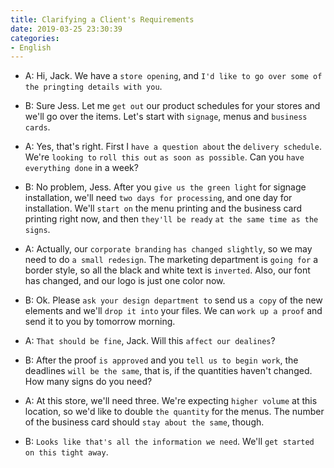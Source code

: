 ```yaml
---
title: Clarifying a Client's Requirements
date: 2019-03-25 23:30:39
categories:
- English
---
```


- A: Hi, Jack. We have a `store opening`, and `I'd like to go over some of the pringting details with you`.

- B: Sure Jess. Let me `get out` our product schedules for your stores and we'll go over the items. Let's start with `signage`, menus and `business cards`.

- A: Yes, that's right. First I `have a question about` the `delivery schedule`. We're `looking to` `roll this out` `as soon as possible`. Can you `have everything done` in a week?

- B: No problem, Jess. After you `give us the green light` for signage installation, we'll need `two days for processing`, and one day for installation. We'll `start on` the menu printing and the business card printing right now, and then `they'll be ready` `at the same time as the signs`.

- A: Actually, our `corporate branding` `has changed slightly`, so we may need to do `a small redesign`. The marketing department is `going for` a border style, so all the black and white text is `inverted`. Also, our font has changed, and our logo is just one color now.

- B: Ok. Please `ask your design department to` send us `a copy` of the new elements and we'll `drop it into` your files. We can `work up a proof` and send it to you by tomorrow morning.

- A: `That should be fine`, Jack. Will this `affect our dealines`?

- B: After the proof `is approved` and you `tell us to begin work`, the deadlines `will be the same`, that is, if the quantities haven't changed. How many signs do you need?

- A: At this store, we'll need three. We're expecting `higher volume` at this location, so we'd like to double `the quantity` for the menus. The number of the business card should `stay about the same`, though.

- B: `Looks like that's all the information we need`. We'll `get started on this tight away`. 